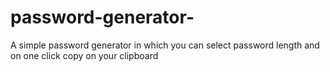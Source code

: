 # password-generator-
 A simple password generator in which you can select password length and on one click copy on your clipboard 
